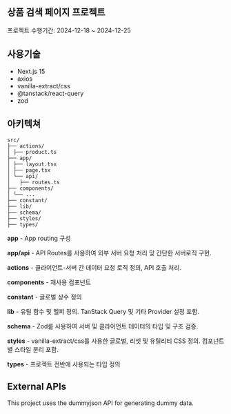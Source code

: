 ## 상품 검색 페이지 프로젝트

프로젝트 수행기간: 2024-12-18 ~ 2024-12-25

## 사용기술

- Next.js 15
- axios
- vanilla-extract/css
- @tanstack/react-query
- zod

## 아키텍쳐

```
src/
├── actions/
│ ├── product.ts
├── app/
│ ├── layout.tsx
│ ├── page.tsx
│ └── api/
│   ├── routes.ts
├── components/
│ └── ...
├── constant/
├── lib/
├── schema/
├── styles/
├── types/
```

**app** - App routing 구성

**app/api** - API Routes를 사용하여 외부 서버 요청 처리 및 간단한 서버로직 구현.

**actions** - 클라이언트-서버 간 데이터 요청 로직 정의, API 호출 처리.

**components** - 재사용 컴포넌트

**constant** - 글로벌 상수 정의

**lib** - 유틸 함수 및 헬퍼 정의. TanStack Query 및 기타 Provider 설정 포함.

**schema** - Zod를 사용하여 서버 및 클라이언트 데이터의 타입 및 구조 검증.

**styles** - vanilla-extract/css를 사용한 글로벌, 리셋 및 유틸리티 CSS 정의. 컴포넌트 별 스타일 분리 포함.

**types** - 프로젝트 전반에 사용되는 타입 정의

## External APIs

This project uses the dummyjson API for generating dummy data.
